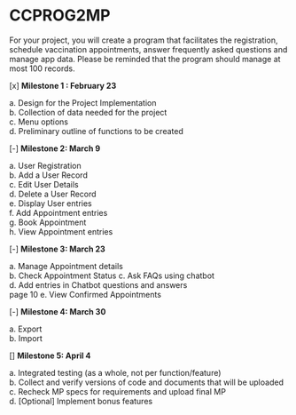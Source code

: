 # CCPROG2MP

For  your  project,  you  will  create  a  program  that  facilitates  the  registration,  schedule  vaccination appointments, answer frequently asked questions and manage app data. Please be reminded that the program should manage at most 100 records.

[x] **Milestone 1 : February 23**

a. Design for the Project Implementation  
b. Collection of data needed for the project  
c. Menu options   
d. Preliminary outline of functions to be created  


[-] **Milestone 2: March 9**

a. User Registration  
b. Add a User Record  
c. Edit User Details  
d. Delete a User Record  
e. Display User entries  
f. Add Appointment entries  
g. Book Appointment  
h. View Appointment entries 

[-] **Milestone 3: March 23**

a. Manage Appointment details  
b. Check Appointment Status 
c. Ask FAQs using chatbot  
d. Add entries in Chatbot questions and answers  
  page 10 
e. View Confirmed Appointments 

[-] **Milestone 4: March 30** 

a. Export  
b. Import  

[] **Milestone 5: April 4**  

a. Integrated testing (as a whole, not per function/feature)  
b. Collect and verify versions of code and documents that will be uploaded  
c. Recheck MP specs for requirements and upload final MP  
d. [Optional] Implement bonus features
